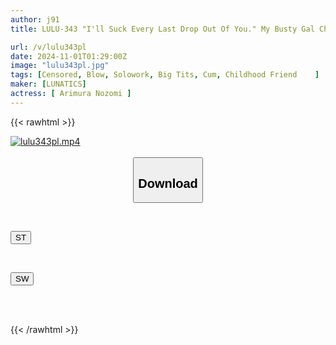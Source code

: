 ```yaml
---
author: j91
title: LULU-343 "I'll Suck Every Last Drop Out Of You." My Busty Gal Childhood Friend Was Jealous Of Me Because I Had A Girlfriend, So She Kneaded My Sensitive Dick Right After I Ejaculated, Sucked It, And Cleaned It Up With A Blowjob, Leaving Me Boneless After Swallowing It. Nozomi Arimura

url: /v/lulu343pl
date: 2024-11-01T01:29:00Z
image: "lulu343pl.jpg"
tags: [Censored, Blow, Solowork, Big Tits, Cum, Childhood Friend	]
maker: [LUNATICS]
actress: [ Arimura Nozomi ]
---
```



{{< rawhtml >}}

<div class="video" data-videoid="vPee1j7Oe3h4yYP">
    <a href="javascript:;">
        <img src="/v/lulu343pl/lulu343pl.jpg" width="WIDTH" height="HEIGHT" alt="lulu343pl.mp4" loading="lazy">
    </a>
</div>

<script type="text/javascript" src="https://j91.asia/asset/on-demand-st.js"></script>

<br>
  <link rel="stylesheet" href="https://j91.asia/asset/bs5.css">
  
  <center>
  <button class="btn btn-primary" type="button" data-bs-toggle="collapse" data-bs-target=".multi-collapse" aria-expanded="false" aria-controls="multiCollapseExample1 multiCollapseExample2"><h2>Download</h2></button></center>
</p>
<div class="row">
  <div class="col">
    <div class="collapse multi-collapse" id="multiCollapseExample1">
      <div class="card card-body">
	      	      <br>
<div class="buttons">  
<p><a href="/v/lulu343pl/st.html" target="_blank"><button class="btn-hover color-3"><i class="fa fa-download"></i> ST</button></a></p></div>
    </div>
  </div>
</div>
  <div class="col">
    <div class="collapse multi-collapse" id="multiCollapseExample2">
      <div class="card card-body">
	      <br>
<div class="buttons">
<p><a href="/v/lulu343pl/sw.html" target="_blank"><button class="btn-hover color-2"><i class="fa fa-download"></i> SW</button></a></p></div>
<br><br>
      </div>
    </div>
  </div>
</div>

{{< /rawhtml >}}